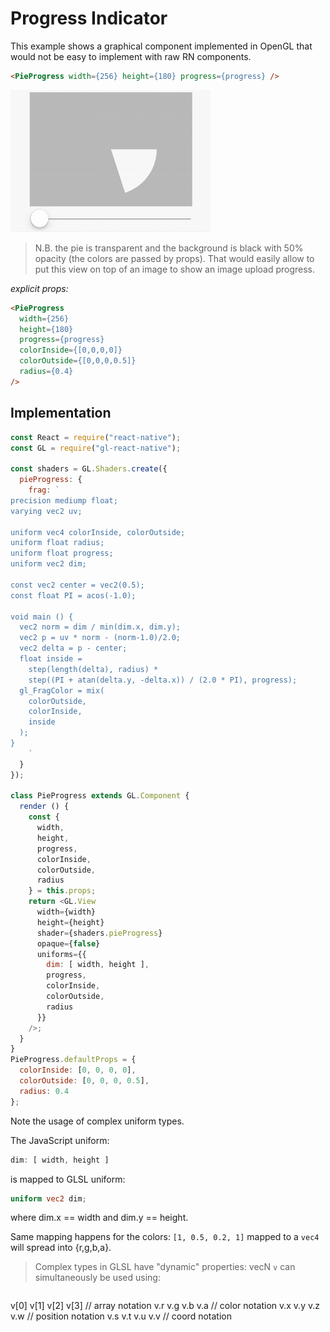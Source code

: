 # Progress Indicator

This example shows a graphical component implemented in OpenGL that would not be easy to implement with raw RN components.

```html
<PieProgress width={256} height={180} progress={progress} />
```

![](4.gif)

> N.B. the pie is transparent and the background is black with 50% opacity (the colors are passed by props). That would easily allow to put this view on top of an image to show an image upload progress.

*explicit props:*

```html
<PieProgress
  width={256}
  height={180}
  progress={progress}
  colorInside={[0,0,0,0]}
  colorOutside={[0,0,0,0.5]}
  radius={0.4}
/>
```

## Implementation

```js
const React = require("react-native");
const GL = require("gl-react-native");

const shaders = GL.Shaders.create({
  pieProgress: {
    frag: `
precision mediump float;
varying vec2 uv;

uniform vec4 colorInside, colorOutside;
uniform float radius;
uniform float progress;
uniform vec2 dim;

const vec2 center = vec2(0.5);
const float PI = acos(-1.0);

void main () {
  vec2 norm = dim / min(dim.x, dim.y);
  vec2 p = uv * norm - (norm-1.0)/2.0;
  vec2 delta = p - center;
  float inside =
    step(length(delta), radius) *
    step((PI + atan(delta.y, -delta.x)) / (2.0 * PI), progress);
  gl_FragColor = mix(
    colorOutside,
    colorInside,
    inside
  );
}
    `
  }
});

class PieProgress extends GL.Component {
  render () {
    const {
      width,
      height,
      progress,
      colorInside,
      colorOutside,
      radius
    } = this.props;
    return <GL.View
      width={width}
      height={height}
      shader={shaders.pieProgress}
      opaque={false}
      uniforms={{
        dim: [ width, height ],
        progress,
        colorInside,
        colorOutside,
        radius
      }}
    />;
  }
}
PieProgress.defaultProps = {
  colorInside: [0, 0, 0, 0],
  colorOutside: [0, 0, 0, 0.5],
  radius: 0.4
};
```

Note the usage of complex uniform types.


The JavaScript uniform:
```js
dim: [ width, height ]
```

is mapped to GLSL uniform:
```glsl
uniform vec2 dim;
```

where dim.x == width and dim.y == height.


Same mapping happens for the colors: `[1, 0.5, 0.2, 1]` mapped to a `vec4` will spread into {r,g,b,a}.

> Complex types in GLSL have "dynamic" properties:
vecN `v` can simultaneously be used using:

>```
v[0]  v[1]  v[2]  v[3]  // array notation
v.r   v.g   v.b   v.a   // color notation
v.x   v.y   v.z   v.w   // position notation
v.s   v.t   v.u   v.v   // coord notation
```
